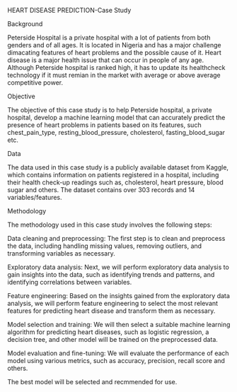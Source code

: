HEART DISEASE PREDICTION-Case Study

Background

Peterside Hospital is a private hospital with a lot of patients from both genders and of all ages. It is located in Nigeria and has a major challenge dimacating features of heart problems and the possible cause of it. Heart disease is a major health issue that can occur in people of any age. Although Peterside hospital is ranked high, it has to update its healthcheck technology if it must remian in the market with average or above average competitive power.

Objective

The objective of this case study is to help Peterside hospital, a private hospital, develop a machine learning model that can accurately predict the presence of heart problems in patients based on its features, such chest_pain_type, resting_blood_pressure, cholesterol, fasting_blood_sugar etc.

Data

The data used in this case study is a publicly available dataset from Kaggle, which contains information on patients registered in a hospital, including their health check-up readings such as, cholesterol, heart pressure, blood sugar and others. The dataset contains over 303 records and 14 variables/features.

Methodology

The methodology used in this case study involves the following steps:

Data cleaning and preprocessing: The first step is to clean and preprocess the data, including handling missing values, removing outliers, and transforming variables as necessary.

Exploratory data analysis: Next, we will perform exploratory data analysis to gain insights into the data, such as identifying trends and patterns, and identifying correlations between variables.

Feature engineering: Based on the insights gained from the exploratory data analysis, we will perform feature engineering to select the most relevant features for predicting heart disease and transform them as necessary.

Model selection and training: We will then select a suitable machine learning algorithm for predicting heart diseases, such as logistic regression, a decision tree, and other model will be trained on the preprocessed data.

Model evaluation and fine-tuning: We will evaluate the performance of each model using various metrics, such as accuracy, precision, recall score and others.

The best model will be selected and recmmended for use.
